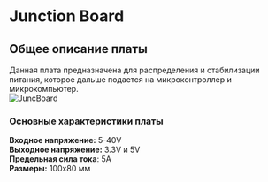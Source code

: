 # Junction Board 
## Общее описание платы
Данная плата предназначена для распределения и стабилизации питания, которое дальше подается на микроконтроллер и микрокомпьютер.\
![JuncBoard](/Images/JunctionBoard_V4.7.png)
### Основные характеристики платы
__Входное напряжение:__ 5-40V\
__Выходное напряжение:__ 3.3V и 5V\
__Предельная сила тока__: 5А\
__Размеры:__ 100х80 мм

